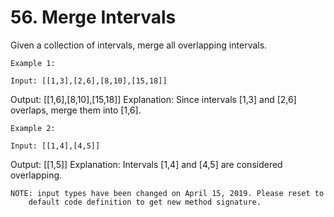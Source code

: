 # 56. Merge Intervals

Given a collection of intervals, merge all overlapping intervals.

    Example 1:

    Input: [[1,3],[2,6],[8,10],[15,18]]
Output: [[1,6],[8,10],[15,18]]
Explanation: Since intervals [1,3] and [2,6] overlaps, merge them into [1,6].

    Example 2:

    Input: [[1,4],[4,5]]
Output: [[1,5]]
Explanation: Intervals [1,4] and [4,5] are considered overlapping.

    NOTE: input types have been changed on April 15, 2019. Please reset to
        default code definition to get new method signature.